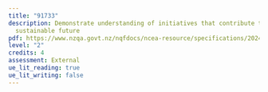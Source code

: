 ```yaml
---
title: "91733"
description: Demonstrate understanding of initiatives that contribute to a
  sustainable future
pdf: https://www.nzqa.govt.nz/nqfdocs/ncea-resource/specifications/2024/91733-spc-2024.pdf
level: "2"
credits: 4
assessment: External
ue_lit_reading: true
ue_lit_writing: false
---
```

